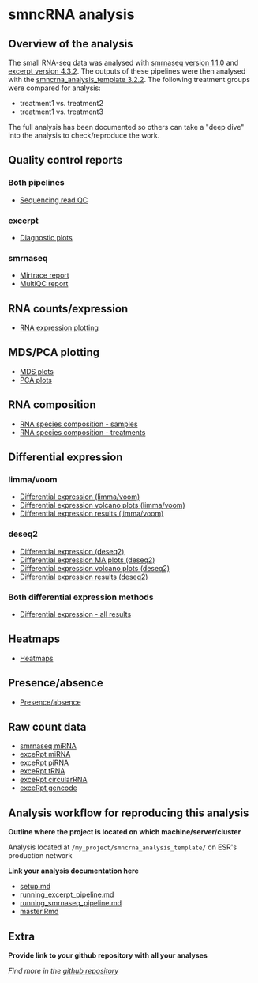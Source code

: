 # smncRNA analysis

## Overview of the analysis

The small RNA-seq data was analysed with [smrnaseq version 1.1.0](https://github.com/nf-core/smrnaseq/tree/1.1.0) and [excerpt version 4.3.2](https://github.com/rkitchen/exceRpt/tree/4.3.2). The outputs of these pipelines were then analysed with the [smncrna_analysis_template 3.2.2](https://github.com/leahkemp/smncrna_analysis_template/tree/3.2.2). The following treatment groups were compared for analysis:

- treatment1 vs. treatment2
- treatment1 vs. treatment3

The full analysis has been documented so others can take a "deep dive" into the analysis to check/reproduce the work.

## Quality control reports

### Both pipelines

- [Sequencing read QC](./example_webpage/sequencing_read_QC.html)

### excerpt

- [Diagnostic plots](./test/excerpt_pipeline_run/merged/exceRpt_DiagnosticPlots.pdf)

### smrnaseq

- [Mirtrace report](./test/excerpt_pipeline_run/results/miRTrace/mirtrace/mirtrace-report.html)
- [MultiQC report](./test/excerpt_pipeline_run/results/MultiQC/multiqc_report.html)

## RNA counts/expression

- [RNA expression plotting](https://esr-cri.shinyapps.io/expression_plotting_example/)

## MDS/PCA plotting

- [MDS plots](./example_webpage/mds.html)
- [PCA plots](https://esr-cri.shinyapps.io/pca_example/)

## RNA composition

- [RNA species composition - samples](./example_webpage/rna_species_composition_samples.html)
- [RNA species composition - treatments](./example_webpage/rna_species_composition_treatments.html)
  
## Differential expression

### limma/voom

- [Differential expression (limma/voom)](./example_webpage/diff_expression_limma_voom.html)
- [Differential expression volcano plots (limma/voom)](./example_webpage/diff_expression_limma_voom_volcano.html)
- [Differential expression results (limma/voom)](./example_webpage/diff_expression_limma_voom_results.html)

### deseq2

- [Differential expression (deseq2)](./example_webpage/diff_expression_deseq.html)
- [Differential expression MA plots (deseq2)](./example_webpage/diff_expression_deseq_ma.html)
- [Differential expression volcano plots (deseq2)](./example_webpage/diff_expression_deseq_volcano.html)
- [Differential expression results (deseq2)](./example_webpage/diff_expression_deseq_results.html)

### Both differential expression methods

- [Differential expression - all results](./example_webpage/diff_expression_all_results.html)

## Heatmaps

- [Heatmaps](./example_webpage/heatmaps.html)

## Presence/absence

- [Presence/absence](./example_webpage/presence_absence.html)

## Raw count data

- [smrnaseq miRNA](./test/smrnaseq_pipeline_run/results/edgeR/miRBase_mature/mature_counts.csv)
- [exceRpt miRNA](./test/excerpt_pipeline_run/merged/exceRpt_miRNA_ReadCounts.txt)
- [exceRpt piRNA](./test/excerpt_pipeline_run/merged/exceRpt_piRNA_ReadCounts.txt)
- [exceRpt tRNA](./test/excerpt_pipeline_run/merged/exceRpt_tRNA_ReadCounts.txt)
- [exceRpt circularRNA](./test/excerpt_pipeline_run/merged/exceRpt_circularRNA_ReadCounts.txt)
- [exceRpt gencode](./test/excerpt_pipeline_run/merged/exceRpt_gencode_ReadCounts.txt)

## Analysis workflow for reproducing this analysis

**Outline where the project is located on which machine/server/cluster**

Analysis located at `/my_project/smncrna_analysis_template/` on ESR's production network

**Link your analysis documentation here**

- [setup.md](./setup.md)
- [running_excerpt_pipeline.md](./excerpt_pipeline_run/running_excerpt_pipeline.md)
- [running_smrnaseq_pipeline.md](./smrnaseq_pipeline_run/running_smrnaseq_pipeline.md)
- [master.Rmd](./master.Rmd)

## Extra

**Provide link to your github repository with all your analyses**

*Find more in the [github repository](https://github.com/leahkemp/my_project)*
